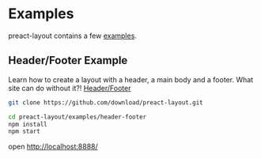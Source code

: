 # Examples

preact-layout contains a few [examples](https://github.com/download/preact-layout/tree/master/examples).

## Header/Footer Example

Learn how to create a layout with a header, a main body and a footer. What site can do without it?!
[Header/Footer](https://github.com/download/preact-layout/tree/master/examples/header-footer)

```sh
git clone https://github.com/download/preact-layout.git

cd preact-layout/examples/header-footer
npm install
npm start
```
open [http://localhost:8888/](http://localhost:8888/)
